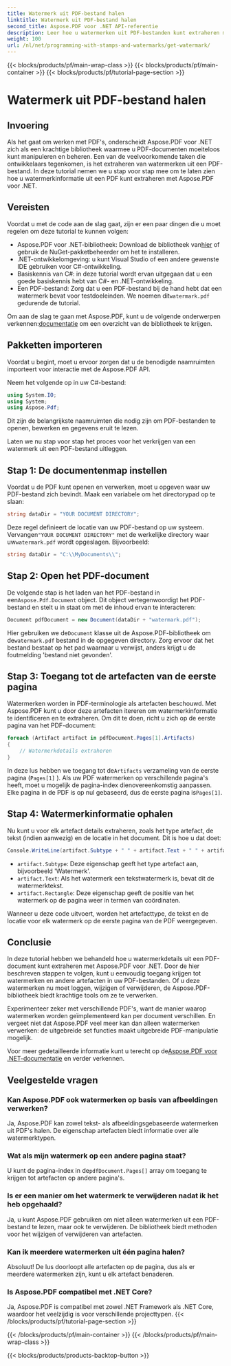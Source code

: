 ```yaml
---
title: Watermerk uit PDF-bestand halen
linktitle: Watermerk uit PDF-bestand halen
second_title: Aspose.PDF voor .NET API-referentie
description: Leer hoe u watermerken uit PDF-bestanden kunt extraheren met Aspose.PDF voor .NET met een stapsgewijze handleiding. Gedetailleerde tutorial voor het extraheren van watermerken.
weight: 100
url: /nl/net/programming-with-stamps-and-watermarks/get-watermark/
---
```


{{< blocks/products/pf/main-wrap-class >}}
{{< blocks/products/pf/main-container >}}
{{< blocks/products/pf/tutorial-page-section >}}

# Watermerk uit PDF-bestand halen

## Invoering

Als het gaat om werken met PDF's, onderscheidt Aspose.PDF voor .NET zich als een krachtige bibliotheek waarmee u PDF-documenten moeiteloos kunt manipuleren en beheren. Een van de veelvoorkomende taken die ontwikkelaars tegenkomen, is het extraheren van watermerken uit een PDF-bestand. In deze tutorial nemen we u stap voor stap mee om te laten zien hoe u watermerkinformatie uit een PDF kunt extraheren met Aspose.PDF voor .NET.

## Vereisten

Voordat u met de code aan de slag gaat, zijn er een paar dingen die u moet regelen om deze tutorial te kunnen volgen:

-  Aspose.PDF voor .NET-bibliotheek: Download de bibliotheek van[hier](https://releases.aspose.com/pdf/net/) of gebruik de NuGet-pakketbeheerder om het te installeren.
- .NET-ontwikkelomgeving: u kunt Visual Studio of een andere gewenste IDE gebruiken voor C#-ontwikkeling.
- Basiskennis van C#: in deze tutorial wordt ervan uitgegaan dat u een goede basiskennis hebt van C#- en .NET-ontwikkeling.
-  Een PDF-bestand: Zorg dat u een PDF-bestand bij de hand hebt dat een watermerk bevat voor testdoeleinden. We noemen dit`watermark.pdf` gedurende de tutorial.

 Om aan de slag te gaan met Aspose.PDF, kunt u de volgende onderwerpen verkennen:[documentatie](https://reference.aspose.com/pdf/net/) om een overzicht van de bibliotheek te krijgen.

## Pakketten importeren

Voordat u begint, moet u ervoor zorgen dat u de benodigde naamruimten importeert voor interactie met de Aspose.PDF API. 

Neem het volgende op in uw C#-bestand:

```csharp
using System.IO;
using System;
using Aspose.Pdf;
```

Dit zijn de belangrijkste naamruimten die nodig zijn om PDF-bestanden te openen, bewerken en gegevens eruit te lezen.

Laten we nu stap voor stap het proces voor het verkrijgen van een watermerk uit een PDF-bestand uitleggen.

## Stap 1: De documentenmap instellen

Voordat u de PDF kunt openen en verwerken, moet u opgeven waar uw PDF-bestand zich bevindt. Maak een variabele om het directorypad op te slaan:

```csharp
string dataDir = "YOUR DOCUMENT DIRECTORY";
```

 Deze regel definieert de locatie van uw PDF-bestand op uw systeem. Vervangen`"YOUR DOCUMENT DIRECTORY"` met de werkelijke directory waar uw`watermark.pdf` wordt opgeslagen. Bijvoorbeeld:

```csharp
string dataDir = "C:\\MyDocuments\\";
```

## Stap 2: Open het PDF-document

 De volgende stap is het laden van het PDF-bestand in een`Aspose.Pdf.Document` object. Dit object vertegenwoordigt het PDF-bestand en stelt u in staat om met de inhoud ervan te interacteren:

```csharp
Document pdfDocument = new Document(dataDir + "watermark.pdf");
```

 Hier gebruiken we de`Document` klasse uit de Aspose.PDF-bibliotheek om de`watermark.pdf` bestand in de opgegeven directory. Zorg ervoor dat het bestand bestaat op het pad waarnaar u verwijst, anders krijgt u de foutmelding 'bestand niet gevonden'.

## Stap 3: Toegang tot de artefacten van de eerste pagina

Watermerken worden in PDF-terminologie als artefacten beschouwd. Met Aspose.PDF kunt u door deze artefacten itereren om watermerkinformatie te identificeren en te extraheren. Om dit te doen, richt u zich op de eerste pagina van het PDF-document:

```csharp
foreach (Artifact artifact in pdfDocument.Pages[1].Artifacts)
{
    // Watermerkdetails extraheren
}
```

 In deze lus hebben we toegang tot de`Artifacts` verzameling van de eerste pagina (`Pages[1]` ). Als uw PDF watermerken op verschillende pagina's heeft, moet u mogelijk de pagina-index dienovereenkomstig aanpassen. Elke pagina in de PDF is op nul gebaseerd, dus de eerste pagina is`Pages[1]`.

## Stap 4: Watermerkinformatie ophalen

Nu kunt u voor elk artefact details extraheren, zoals het type artefact, de tekst (indien aanwezig) en de locatie in het document. Dit is hoe u dat doet:

```csharp
Console.WriteLine(artifact.Subtype + " " + artifact.Text + " " + artifact.Rectangle);
```

- `artifact.Subtype`: Deze eigenschap geeft het type artefact aan, bijvoorbeeld 'Watermerk'.
- `artifact.Text`: Als het watermerk een tekstwatermerk is, bevat dit de watermerktekst.
- `artifact.Rectangle`: Deze eigenschap geeft de positie van het watermerk op de pagina weer in termen van coördinaten.

Wanneer u deze code uitvoert, worden het artefacttype, de tekst en de locatie voor elk watermerk op de eerste pagina van de PDF weergegeven.

## Conclusie

In deze tutorial hebben we behandeld hoe u watermerkdetails uit een PDF-document kunt extraheren met Aspose.PDF voor .NET. Door de hier beschreven stappen te volgen, kunt u eenvoudig toegang krijgen tot watermerken en andere artefacten in uw PDF-bestanden. Of u deze watermerken nu moet loggen, wijzigen of verwijderen, de Aspose.PDF-bibliotheek biedt krachtige tools om ze te verwerken.

Experimenteer zeker met verschillende PDF's, want de manier waarop watermerken worden geïmplementeerd kan per document verschillen. En vergeet niet dat Aspose.PDF veel meer kan dan alleen watermerken verwerken: de uitgebreide set functies maakt uitgebreide PDF-manipulatie mogelijk.

 Voor meer gedetailleerde informatie kunt u terecht op de[Aspose.PDF voor .NET-documentatie](https://reference.aspose.com/pdf/net/) en verder verkennen.

## Veelgestelde vragen

### Kan Aspose.PDF ook watermerken op basis van afbeeldingen verwerken?
Ja, Aspose.PDF kan zowel tekst- als afbeeldingsgebaseerde watermerken uit PDF's halen. De eigenschap artefacten biedt informatie over alle watermerktypen.

### Wat als mijn watermerk op een andere pagina staat?
 U kunt de pagina-index in de`pdfDocument.Pages[]` array om toegang te krijgen tot artefacten op andere pagina's.

### Is er een manier om het watermerk te verwijderen nadat ik het heb opgehaald?
Ja, u kunt Aspose.PDF gebruiken om niet alleen watermerken uit een PDF-bestand te lezen, maar ook te verwijderen. De bibliotheek biedt methoden voor het wijzigen of verwijderen van artefacten.

### Kan ik meerdere watermerken uit één pagina halen?
Absoluut! De lus doorloopt alle artefacten op de pagina, dus als er meerdere watermerken zijn, kunt u elk artefact benaderen.

### Is Aspose.PDF compatibel met .NET Core?
Ja, Aspose.PDF is compatibel met zowel .NET Framework als .NET Core, waardoor het veelzijdig is voor verschillende projecttypen.
{{< /blocks/products/pf/tutorial-page-section >}}

{{< /blocks/products/pf/main-container >}}
{{< /blocks/products/pf/main-wrap-class >}}

{{< blocks/products/products-backtop-button >}}
